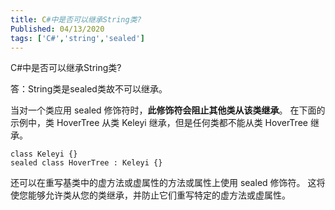 ```yaml
---
title: C#中是否可以继承String类?
Published: 04/13/2020
tags: ['C#','string','sealed'] 
---
```


C#中是否可以继承String类?


答：String类是sealed类故不可以继承。

当对一个类应用 sealed 修饰符时，**此修饰符会阻止其他类从该类继承**。 在下面的示例中，类 HoverTree 从类 Keleyi 继承，但是任何类都不能从类 HoverTree 继承。

```
class Keleyi {} 
sealed class HoverTree : Keleyi {}
```



还可以在重写基类中的虚方法或虚属性的方法或属性上使用 sealed 修饰符。 这将使您能够允许类从您的类继承，并防止它们重写特定的虚方法或虚属性。